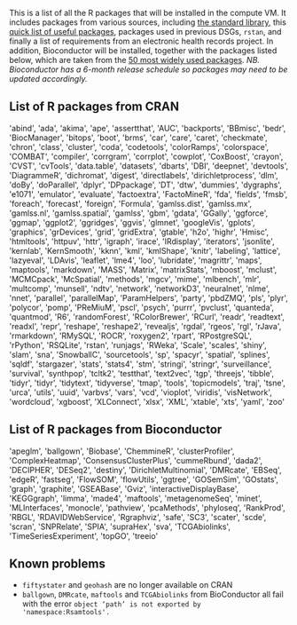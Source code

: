 This is a list of all the R packages that will be installed in the compute VM. It includes packages from various sources, including [the standard library](https://stat.ethz.ch/R-manual/R-devel/doc/html/packages.html), this [quick list of useful packages](https://support.rstudio.com/hc/en-us/articles/201057987-Quick-list-of-useful-R-packages), packages used in previous DSGs, `rstan`, and finally a list of requirements from an electronic health records project. In addition, Bioconductor will be installed, together with the packages listed below, which are taken from the [50 most widely used packages](https://github.com/alan-turing-institute/data-safe-haven/wiki/TopBioconductorPackages20181120). _NB. Bioconductor has a 6-month release schedule so packages may need to be updated accordingly._

## List of R packages from CRAN
'abind', 'ada', 'akima', 'ape', 'assertthat', 'AUC', 'backports', 'BBmisc', 'bedr', 'BiocManager', 'bitops', 'boot', 'brms', 'car', 'care', 'caret', 'checkmate', 'chron', 'class', 'cluster', 'coda', 'codetools', 'colorRamps', 'colorspace', 'COMBAT', 'compiler', 'corrgram', 'corrplot', 'cowplot', 'CoxBoost', 'crayon', 'CVST', 'cvTools', 'data.table', 'datasets', 'dbarts', 'DBI', 'deepnet', 'devtools', 'DiagrammeR', 'dichromat', 'digest', 'directlabels', 'dirichletprocess', 'dlm', 'doBy', 'doParallel', 'dplyr', 'DPpackage', 'DT', 'dtw', 'dummies', 'dygraphs', 'e1071', 'emulator', 'evaluate', 'factoextra', 'FactoMineR', 'fda', 'fields', 'fmsb', 'foreach', 'forecast', 'foreign', 'Formula', 'gamlss.dist', 'gamlss.mx', 'gamlss.nl', 'gamlss.spatial', 'gamlss', 'gbm', 'gdata', 'GGally', 'ggforce', 'ggmap', 'ggplot2', 'ggridges', 'ggvis', 'glmnet', 'googleVis', 'gplots', 'graphics', 'grDevices', 'grid', 'gridExtra', 'gtable', 'h2o', 'highr', 'Hmisc', 'htmltools', 'httpuv', 'httr', 'igraph', 'irace', 'IRdisplay', 'iterators', 'jsonlite', 'kernlab', 'KernSmooth', 'kknn', 'kml', 'kmlShape', 'knitr', 'labeling', 'lattice', 'lazyeval', 'LDAvis', 'leaflet', 'lme4', 'loo', 'lubridate', 'magrittr', 'maps', 'maptools', 'markdown', 'MASS', 'Matrix', 'matrixStats', 'mboost', 'mclust', 'MCMCpack', 'McSpatial', 'methods', 'mgcv', 'mime', 'mlbench', 'mlr', 'multcomp', 'munsell', 'ndtv', 'network', 'networkD3', 'neuralnet', 'nlme', 'nnet', 'parallel', 'parallelMap', 'ParamHelpers', 'party', 'pbdZMQ', 'pls', 'plyr', 'polycor', 'pomp', 'PReMiuM', 'pscl', 'psych', 'purrr', 'pvclust', 'quanteda', 'quantmod', 'R6', 'randomForest', 'RColorBrewer', 'RCurl', 'readr', 'readtext', 'readxl', 'repr', 'reshape', 'reshape2', 'revealjs', 'rgdal', 'rgeos', 'rgl', 'rJava', 'rmarkdown', 'RMySQL', 'ROCR', 'roxygen2', 'rpart', 'RPostgreSQL', 'rPython', 'RSQLite', 'rstan', 'runjags', 'RWeka', 'Scale', 'scales', 'shiny', 'slam', 'sna', 'SnowballC', 'sourcetools', 'sp', 'spacyr', 'spatial', 'splines', 'sqldf', 'stargazer', 'stats', 'stats4', 'stm', 'stringi', 'stringr', 'surveillance', 'survival', 'synthpop', 'tcltk2', 'testthat', 'text2vec', 'tgp', 'threejs', 'tibble', 'tidyr', 'tidyr', 'tidytext', 'tidyverse', 'tmap', 'tools', 'topicmodels', 'traj', 'tsne', 'urca', 'utils', 'uuid', 'varbvs', 'vars', 'vcd', 'vioplot', 'viridis', 'visNetwork', 'wordcloud', 'xgboost', 'XLConnect', 'xlsx', 'XML', 'xtable', 'xts', 'yaml', 'zoo'

## List of R packages from Bioconductor
'apeglm', 'ballgown', 'Biobase', 'ChemmineR', 'clusterProfiler', 'ComplexHeatmap', 'ConsensusClusterPlus', 'cummeRbund', 'dada2', 'DECIPHER', 'DESeq2', 'destiny', 'DirichletMultinomial', 'DMRcate', 'EBSeq', 'edgeR', 'fastseg', 'FlowSOM', 'flowUtils', 'ggtree', 'GOSemSim', 'GOstats', 'graph', 'graphite', 'GSEABase', 'Gviz', 'interactiveDisplayBase', 'KEGGgraph', 'limma', 'made4', 'maftools', 'metagenomeSeq', 'minet', 'MLInterfaces', 'monocle', 'pathview', 'pcaMethods', 'phyloseq', 'RankProd', 'RBGL', 'RDAVIDWebService', 'Rgraphviz', 'safe', 'SC3', 'scater', 'scde', 'scran', 'SNPRelate', 'SPIA', 'supraHex', 'sva', 'TCGAbiolinks', 'TimeSeriesExperiment', 'topGO', 'treeio'

## Known problems
 - `fiftystater` and `geohash` are no longer available on CRAN
 - `ballgown`, `DMRcate`, `maftools` and `TCGAbiolinks` from BioConductor all fail with the error `object ‘path’ is not exported by 'namespace:Rsamtools'.`
